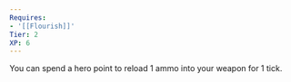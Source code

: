 ```yaml
---
Requires:
- '[[Flourish]]'
Tier: 2
XP: 6
---
```


You can spend a hero point to reload 1 ammo into your weapon for 1 tick.